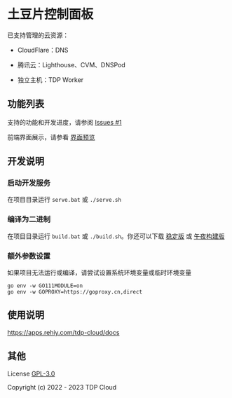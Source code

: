 # 土豆片控制面板

已支持管理的云资源：

 - CloudFlare：DNS

 - 腾讯云：Lighthouse、CVM、DNSPod

 - 独立主机：TDP Worker

##  功能列表

支持的功能和开发进度，请参阅 [Issues #1](https://github.com/tdp-resource/tdp-cloud/issues/1)

前端界面展示，请参看 [界面预览](https://github.com/tdp-resource/tdp-cloud/blob/main/docs/界面预览.md)

## 开发说明

### 启动开发服务

在项目目录运行  `serve.bat` 或 `./serve.sh`

### 编译为二进制

在项目目录运行 `build.bat` 或 `./build.sh`。你还可以下载 [稳定版](https://apps.rehiy.com/tdp-cloud/release) 或 [午夜构建版](https://apps.rehiy.com/tdp-cloud/nightly)

### 额外参数设置

如果项目无法运行或编译，请尝试设置系统环境变量或临时环境变量

```shell
go env -w GO111MODULE=on
go env -w GOPROXY=https://goproxy.cn,direct
```

## 使用说明

https://apps.rehiy.com/tdp-cloud/docs

## 其他

License [GPL-3.0](https://opensource.org/licenses/GPL-3.0)

Copyright (c) 2022 - 2023 TDP Cloud
